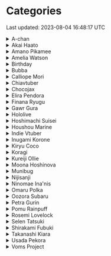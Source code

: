 # Categories
Last updated: 2023-08-04 16:48:17 UTC

<details>
    <summary>A-chan</summary>
    <img src="gifs/A_chan.gif" height="256">
</details>

<details>
    <summary>Akai Haato</summary>
    <img src="gifs/haachama_noodles.gif" height="256">
</details>

<details>
    <summary>Amano Pikamee</summary>
    <img src="gifs/kick_the_baby.gif" height="256">
</details>

<details>
    <summary>Amelia Watson</summary>
    <img src="gifs/Ame_cheering.gif" height="256">
    <img src="gifs/Ame_kick.gif" height="256">
    <img src="gifs/mascot.gif" height="256">
    <img src="gifs/Ame_Birthday_2022.gif" height="256">
    <img src="gifs/ameJAM.gif" height="256">
    <img src="gifs/popcorn.gif" height="256">
    <img src="gifs/mythiversary.gif" height="256">
    <img src="gifs/fast.gif" height="256">
    <img src="gifs/dance1.gif" height="256">
    <img src="gifs/bubba.gif" height="256">
    <img src="gifs/windows.gif" height="256">
    <img src="gifs/axeson.gif" height="256">
    <img src="gifs/rotation.gif" height="256">
    <img src="gifs/eat.gif" height="256">
    <img src="gifs/party.gif" height="256">
    <img src="gifs/celebration.gif" height="256">
    <img src="gifs/long_jump.gif" height="256">
    <img src="gifs/battleblock.gif" height="256">
    <img src="gifs/bee.gif" height="256">
    <img src="gifs/bubble_blower.gif" height="256">
    <img src="gifs/example.gif" height="256">
    <img src="gifs/phogs.gif" height="256">
    <img src="gifs/tap_tap.gif" height="256">
    <img src="gifs/cake.gif" height="256">
    <img src="gifs/cooking_simulator.gif" height="256">
    <img src="gifs/bongo.gif" height="256">
    <img src="gifs/camera.gif" height="256">
    <img src="gifs/christmas.gif" height="256">
    <img src="gifs/portal.gif" height="256">
    <img src="gifs/twelve_of_them.gif" height="256">
    <img src="gifs/crunchy_marshmallow.gif" height="256">
    <img src="gifs/apex.gif" height="256">
    <img src="gifs/skipping_class.gif" height="256">
    <img src="gifs/ukulele_practice.gif" height="256">
    <img src="gifs/reading.gif" height="256">
    <img src="gifs/watson_parade.gif" height="256">
    <img src="gifs/ground_pound.gif" height="256">
    <img src="gifs/driving.gif" height="256">
    <img src="gifs/rolling.gif" height="256">
    <img src="gifs/she_appears.gif" height="256">
    <img src="gifs/delicious_tears.gif" height="256">
    <img src="gifs/controller_smash.gif" height="256">
    <img src="gifs/among_us.gif" height="256">
    <img src="gifs/skydiving_pals.gif" height="256">
    <img src="gifs/this_is_true.gif" height="256">
    <img src="gifs/a_way_out.gif" height="256">
    <img src="gifs/wide.gif" height="256">
    <img src="gifs/manager_summoning_ritual.gif" height="256">
    <img src="gifs/minecraft_rap.gif" height="256">
    <img src="gifs/boating.gif" height="256">
    <img src="gifs/gold_mining.gif" height="256">
    <img src="gifs/I_m_walkin_here.gif" height="256">
    <img src="gifs/spicy_noodles.gif" height="256">
    <img src="gifs/zoomer.gif" height="256">
    <img src="gifs/sand.gif" height="256">
</details>

<details>
    <summary>Birthday</summary>
    <img src="gifs/Ame_kick.gif" height="256">
    <img src="gifs/choo_choo.gif" height="256">
    <img src="gifs/Koragi_Birthday_2022.gif" height="256">
    <img src="gifs/Ame_Birthday_2022.gif" height="256">
    <img src="gifs/PetraBday2021.gif" height="256">
    <img src="gifs/SelenBday2021.gif" height="256">
    <img src="gifs/EliraGotCake2021.gif" height="256">
    <img src="gifs/fightstick.gif" height="256">
    <img src="gifs/PPBirthday2021.gif" height="256">
    <img src="gifs/birbday.gif" height="256">
    <img src="gifs/Doritos.gif" height="256">
    <img src="gifs/cake2.gif" height="256">
    <img src="gifs/cake1.gif" height="256">
    <img src="gifs/birth.gif" height="256">
    <img src="gifs/cake.gif" height="256">
</details>

<details>
    <summary>Bubba</summary>
    <img src="gifs/bubba.gif" height="256">
</details>

<details>
    <summary>Calliope Mori</summary>
    <img src="gifs/mythiversary.gif" height="256">
    <img src="gifs/roki.gif" height="256">
    <img src="gifs/rap.gif" height="256">
    <img src="gifs/birth.gif" height="256">
    <img src="gifs/recorder.gif" height="256">
    <img src="gifs/splash.gif" height="256">
    <img src="gifs/calliop3.gif" height="256">
    <img src="gifs/bomb_defusal.gif" height="256">
    <img src="gifs/watson_parade.gif" height="256">
    <img src="gifs/interrupted_by_bird.gif" height="256">
    <img src="gifs/toilet_rap.gif" height="256">
    <img src="gifs/drinking_party.gif" height="256">
    <img src="gifs/cantaloupe.gif" height="256">
</details>

<details>
    <summary>Chiavtuber</summary>
    <img src="gifs/Chia_1_year.gif" height="256">
</details>

<details>
    <summary>Chocojax</summary>
    <img src="gifs/chocojax_drawing.gif" height="256">
</details>

<details>
    <summary>Elira Pendora</summary>
    <img src="gifs/LazuLight_1_year.gif" height="256">
    <img src="gifs/EliraGotCake2021.gif" height="256">
    <img src="gifs/paindora.gif" height="256">
</details>

<details>
    <summary>Finana Ryugu</summary>
    <img src="gifs/LazuLight_1_year.gif" height="256">
    <img src="gifs/Doritos.gif" height="256">
</details>

<details>
    <summary>Gawr Gura</summary>
    <img src="gifs/spin.gif" height="256">
    <img src="gifs/mythiversary.gif" height="256">
    <img src="gifs/cake2.gif" height="256">
    <img src="gifs/vacuum.gif" height="256">
    <img src="gifs/battleblock.gif" height="256">
    <img src="gifs/shark_rap.gif" height="256">
    <img src="gifs/phogs.gif" height="256">
    <img src="gifs/supermarket.gif" height="256">
    <img src="gifs/apex.gif" height="256">
    <img src="gifs/fitness_shark.gif" height="256">
    <img src="gifs/taiko_shark.gif" height="256">
    <img src="gifs/skipping_class.gif" height="256">
    <img src="gifs/watson_parade.gif" height="256">
    <img src="gifs/among_us.gif" height="256">
    <img src="gifs/skydiving_pals.gif" height="256">
    <img src="gifs/a_way_out.gif" height="256">
    <img src="gifs/manager_summoning_ritual.gif" height="256">
    <img src="gifs/books.gif" height="256">
    <img src="gifs/boating.gif" height="256">
    <img src="gifs/I_m_walkin_here.gif" height="256">
    <img src="gifs/karaoke.gif" height="256">
    <img src="gifs/rhythm_gaming.gif" height="256">
    <img src="gifs/plug_play.gif" height="256">
</details>

<details>
    <summary>Hololive</summary>
    <img src="gifs/Ame_cheering.gif" height="256">
    <img src="gifs/Ame_kick.gif" height="256">
    <img src="gifs/pomutori.gif" height="256">
    <img src="gifs/mascot.gif" height="256">
    <img src="gifs/Ame_Birthday_2022.gif" height="256">
    <img src="gifs/ameJAM.gif" height="256">
    <img src="gifs/popcorn.gif" height="256">
    <img src="gifs/spin.gif" height="256">
    <img src="gifs/mythiversary.gif" height="256">
    <img src="gifs/violet.gif" height="256">
    <img src="gifs/fast.gif" height="256">
    <img src="gifs/dance1.gif" height="256">
    <img src="gifs/birbday.gif" height="256">
    <img src="gifs/cake2.gif" height="256">
    <img src="gifs/Coco.gif" height="256">
    <img src="gifs/roki.gif" height="256">
    <img src="gifs/jumping.gif" height="256">
    <img src="gifs/A_chan.gif" height="256">
    <img src="gifs/dance.gif" height="256">
    <img src="gifs/cake1.gif" height="256">
    <img src="gifs/rap.gif" height="256">
    <img src="gifs/Unravel.gif" height="256">
    <img src="gifs/bubba.gif" height="256">
    <img src="gifs/windows.gif" height="256">
    <img src="gifs/hammer.gif" height="256">
    <img src="gifs/axeson.gif" height="256">
    <img src="gifs/birth.gif" height="256">
    <img src="gifs/rotation.gif" height="256">
    <img src="gifs/eat.gif" height="256">
    <img src="gifs/vacuum.gif" height="256">
    <img src="gifs/pogo.gif" height="256">
    <img src="gifs/party.gif" height="256">
    <img src="gifs/celebration.gif" height="256">
    <img src="gifs/long_jump.gif" height="256">
    <img src="gifs/battleblock.gif" height="256">
    <img src="gifs/recorder.gif" height="256">
    <img src="gifs/shark_rap.gif" height="256">
    <img src="gifs/bee.gif" height="256">
    <img src="gifs/bubble_blower.gif" height="256">
    <img src="gifs/example.gif" height="256">
    <img src="gifs/phogs.gif" height="256">
    <img src="gifs/supermarket.gif" height="256">
    <img src="gifs/tap_tap.gif" height="256">
    <img src="gifs/snek.gif" height="256">
    <img src="gifs/cake.gif" height="256">
    <img src="gifs/cooking_simulator.gif" height="256">
    <img src="gifs/denied.gif" height="256">
    <img src="gifs/bongo.gif" height="256">
    <img src="gifs/camera.gif" height="256">
    <img src="gifs/haachama_noodles.gif" height="256">
    <img src="gifs/christmas.gif" height="256">
    <img src="gifs/mixing.gif" height="256">
    <img src="gifs/splash.gif" height="256">
    <img src="gifs/portal.gif" height="256">
    <img src="gifs/twelve_of_them.gif" height="256">
    <img src="gifs/crunchy_marshmallow.gif" height="256">
    <img src="gifs/apex.gif" height="256">
    <img src="gifs/fitness_shark.gif" height="256">
    <img src="gifs/confession.gif" height="256">
    <img src="gifs/taiko_shark.gif" height="256">
    <img src="gifs/calliop3.gif" height="256">
    <img src="gifs/skipping_class.gif" height="256">
    <img src="gifs/ukulele_practice.gif" height="256">
    <img src="gifs/battle_for_pekora.gif" height="256">
    <img src="gifs/bomb_defusal.gif" height="256">
    <img src="gifs/reading.gif" height="256">
    <img src="gifs/watson_parade.gif" height="256">
    <img src="gifs/ground_pound.gif" height="256">
    <img src="gifs/driving.gif" height="256">
    <img src="gifs/gravity_gun.gif" height="256">
    <img src="gifs/rolling.gif" height="256">
    <img src="gifs/marinara_sauce.gif" height="256">
    <img src="gifs/she_appears.gif" height="256">
    <img src="gifs/delicious_tears.gif" height="256">
    <img src="gifs/interrupted_by_bird.gif" height="256">
    <img src="gifs/controller_smash.gif" height="256">
    <img src="gifs/among_us.gif" height="256">
    <img src="gifs/skydiving_pals.gif" height="256">
    <img src="gifs/rubber_chickens.gif" height="256">
    <img src="gifs/this_is_true.gif" height="256">
    <img src="gifs/a_way_out.gif" height="256">
    <img src="gifs/wake.gif" height="256">
    <img src="gifs/wide.gif" height="256">
    <img src="gifs/manager_summoning_ritual.gif" height="256">
    <img src="gifs/minecraft_rap.gif" height="256">
    <img src="gifs/polkatsu.gif" height="256">
    <img src="gifs/bonk.gif" height="256">
    <img src="gifs/books.gif" height="256">
    <img src="gifs/tako_drawing.gif" height="256">
    <img src="gifs/holobirds.gif" height="256">
    <img src="gifs/boating.gif" height="256">
    <img src="gifs/gold_mining.gif" height="256">
    <img src="gifs/I_m_walkin_here.gif" height="256">
    <img src="gifs/spicy_noodles.gif" height="256">
    <img src="gifs/karaoke.gif" height="256">
    <img src="gifs/zoomer.gif" height="256">
    <img src="gifs/rhythm_gaming.gif" height="256">
    <img src="gifs/bird.gif" height="256">
    <img src="gifs/toilet_rap.gif" height="256">
    <img src="gifs/consume_noodles.gif" height="256">
    <img src="gifs/drinking_party.gif" height="256">
    <img src="gifs/plug_play.gif" height="256">
    <img src="gifs/sand.gif" height="256">
    <img src="gifs/cantaloupe.gif" height="256">
</details>

<details>
    <summary>Hoshimachi Suisei</summary>
    <img src="gifs/among_us.gif" height="256">
</details>

<details>
    <summary>Houshou Marine</summary>
    <img src="gifs/marinara_sauce.gif" height="256">
</details>

<details>
    <summary>Indie Vtuber</summary>
    <img src="gifs/munibug_sip.gif" height="256">
    <img src="gifs/chocojax_drawing.gif" height="256">
    <img src="gifs/Chia_1_year.gif" height="256">
    <img src="gifs/Koragi_Birthday_2022.gif" height="256">
    <img src="gifs/butter_dog.gif" height="256">
</details>

<details>
    <summary>Inugami Korone</summary>
    <img src="gifs/denied.gif" height="256">
    <img src="gifs/bomb_defusal.gif" height="256">
</details>

<details>
    <summary>Kiryu Coco</summary>
    <img src="gifs/Coco.gif" height="256">
</details>

<details>
    <summary>Koragi</summary>
    <img src="gifs/Koragi_Birthday_2022.gif" height="256">
    <img src="gifs/butter_dog.gif" height="256">
</details>

<details>
    <summary>Kureiji Ollie</summary>
    <img src="gifs/eat.gif" height="256">
</details>

<details>
    <summary>Moona Hoshinova</summary>
    <img src="gifs/battle_for_pekora.gif" height="256">
</details>

<details>
    <summary>Munibug</summary>
    <img src="gifs/munibug_sip.gif" height="256">
</details>

<details>
    <summary>Nijisanji</summary>
    <img src="gifs/pomutori.gif" height="256">
    <img src="gifs/choo_choo.gif" height="256">
    <img src="gifs/LazuLight_1_year.gif" height="256">
    <img src="gifs/sword.gif" height="256">
    <img src="gifs/PetraBday2021.gif" height="256">
    <img src="gifs/SelenBday2021.gif" height="256">
    <img src="gifs/EliraGotCake2021.gif" height="256">
    <img src="gifs/jump_rope.gif" height="256">
    <img src="gifs/skate.gif" height="256">
    <img src="gifs/pizza.gif" height="256">
    <img src="gifs/fightstick.gif" height="256">
    <img src="gifs/pomuJAM.gif" height="256">
    <img src="gifs/baseball.gif" height="256">
    <img src="gifs/Brosemi.gif" height="256">
    <img src="gifs/kick_the_baby.gif" height="256">
    <img src="gifs/paindora.gif" height="256">
    <img src="gifs/PPBirthday2021.gif" height="256">
    <img src="gifs/kecha.gif" height="256">
    <img src="gifs/cash.gif" height="256">
    <img src="gifs/Doritos.gif" height="256">
    <img src="gifs/cyclone.gif" height="256">
    <img src="gifs/pomu.gif" height="256">
</details>

<details>
    <summary>Ninomae Ina'nis</summary>
    <img src="gifs/mythiversary.gif" height="256">
    <img src="gifs/violet.gif" height="256">
    <img src="gifs/dance.gif" height="256">
    <img src="gifs/cake1.gif" height="256">
    <img src="gifs/Unravel.gif" height="256">
    <img src="gifs/hammer.gif" height="256">
    <img src="gifs/pogo.gif" height="256">
    <img src="gifs/mixing.gif" height="256">
    <img src="gifs/watson_parade.gif" height="256">
    <img src="gifs/gravity_gun.gif" height="256">
    <img src="gifs/wake.gif" height="256">
    <img src="gifs/manager_summoning_ritual.gif" height="256">
    <img src="gifs/bonk.gif" height="256">
    <img src="gifs/tako_drawing.gif" height="256">
    <img src="gifs/consume_noodles.gif" height="256">
</details>

<details>
    <summary>Omaru Polka</summary>
    <img src="gifs/rubber_chickens.gif" height="256">
    <img src="gifs/polkatsu.gif" height="256">
</details>

<details>
    <summary>Oozora Subaru</summary>
    <img src="gifs/holobirds.gif" height="256">
</details>

<details>
    <summary>Petra Gurin</summary>
    <img src="gifs/PetraBday2021.gif" height="256">
</details>

<details>
    <summary>Pomu Rainpuff</summary>
    <img src="gifs/pomutori.gif" height="256">
    <img src="gifs/choo_choo.gif" height="256">
    <img src="gifs/LazuLight_1_year.gif" height="256">
    <img src="gifs/sword.gif" height="256">
    <img src="gifs/jump_rope.gif" height="256">
    <img src="gifs/skate.gif" height="256">
    <img src="gifs/pizza.gif" height="256">
    <img src="gifs/pomuJAM.gif" height="256">
    <img src="gifs/baseball.gif" height="256">
    <img src="gifs/kick_the_baby.gif" height="256">
    <img src="gifs/PPBirthday2021.gif" height="256">
    <img src="gifs/kecha.gif" height="256">
    <img src="gifs/cash.gif" height="256">
    <img src="gifs/cyclone.gif" height="256">
    <img src="gifs/pomu.gif" height="256">
</details>

<details>
    <summary>Rosemi Lovelock</summary>
    <img src="gifs/fightstick.gif" height="256">
    <img src="gifs/Brosemi.gif" height="256">
</details>

<details>
    <summary>Selen Tatsuki</summary>
    <img src="gifs/SelenBday2021.gif" height="256">
</details>

<details>
    <summary>Shirakami Fubuki</summary>
    <img src="gifs/confession.gif" height="256">
</details>

<details>
    <summary>Takanashi Kiara</summary>
    <img src="gifs/pomutori.gif" height="256">
    <img src="gifs/mythiversary.gif" height="256">
    <img src="gifs/birbday.gif" height="256">
    <img src="gifs/jumping.gif" height="256">
    <img src="gifs/rotation.gif" height="256">
    <img src="gifs/bubble_blower.gif" height="256">
    <img src="gifs/supermarket.gif" height="256">
    <img src="gifs/snek.gif" height="256">
    <img src="gifs/splash.gif" height="256">
    <img src="gifs/skipping_class.gif" height="256">
    <img src="gifs/battle_for_pekora.gif" height="256">
    <img src="gifs/watson_parade.gif" height="256">
    <img src="gifs/marinara_sauce.gif" height="256">
    <img src="gifs/rubber_chickens.gif" height="256">
    <img src="gifs/holobirds.gif" height="256">
    <img src="gifs/bird.gif" height="256">
</details>

<details>
    <summary>Usada Pekora</summary>
    <img src="gifs/battle_for_pekora.gif" height="256">
</details>

<details>
    <summary>Voms Project</summary>
    <img src="gifs/kick_the_baby.gif" height="256">
</details>
